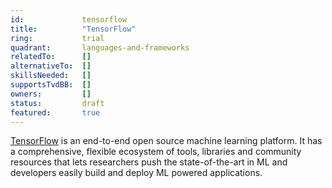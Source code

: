 ```yaml
---
id:				tensorflow
title:      	"TensorFlow"
ring:       	trial
quadrant:   	languages-and-frameworks
relatedTo:		[]
alternativeTo:	[]
skillsNeeded:	[]
supportsTvdBB:	[]
owners:         [] 
status:			draft
featured:       true
---
```


[TensorFlow](https://www.tensorflow.org/) is an end-to-end open source machine learning platform. It has a comprehensive, flexible ecosystem of tools, libraries and community resources that lets researchers push the state-of-the-art in ML and developers easily build and deploy ML powered applications.